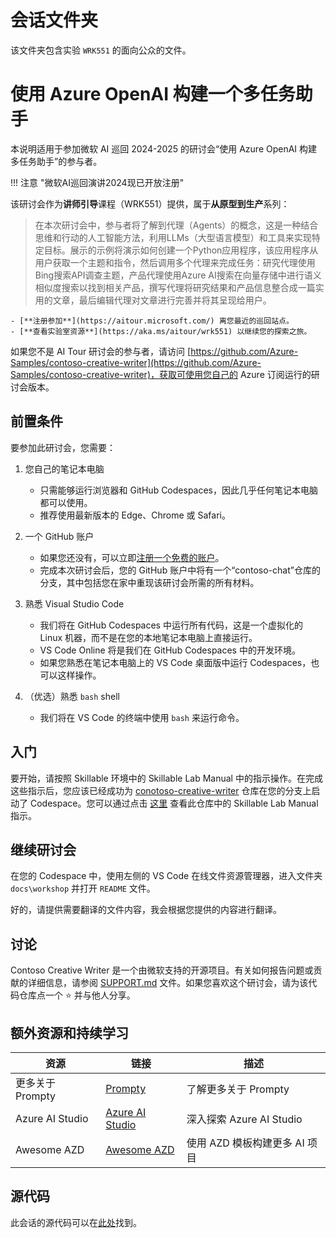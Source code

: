 # 会话文件夹

该文件夹包含实验 `WRK551` 的面向公众的文件。

# 使用 Azure OpenAI 构建一个多任务助手

本说明适用于参加微软 AI 巡回 2024-2025 的研讨会“使用 Azure OpenAI 构建多任务助手”的参与者。

!!! 注意 "微软AI巡回演讲2024现已开放注册"

该研讨会作为**讲师引导**课程（WRK551）提供，属于**从原型到生产**系列：

> 在本次研讨会中，参与者将了解到代理（Agents）的概念，这是一种结合思维和行动的人工智能方法，利用LLMs（大型语言模型）和工具来实现特定目标。展示的示例将演示如何创建一个Python应用程序，该应用程序从用户获取一个主题和指令，然后调用多个代理来完成任务：研究代理使用Bing搜索API调查主题，产品代理使用Azure AI搜索在向量存储中进行语义相似度搜索以找到相关产品，撰写代理将研究结果和产品信息整合成一篇实用的文章，最后编辑代理对文章进行完善并将其呈现给用户。

    - [**注册参加**](https://aitour.microsoft.com/) 离您最近的巡回站点。
    - [**查看实验室资源**](https://aka.ms/aitour/wrk551) 以继续您的探索之旅。

如果您不是 AI Tour 研讨会的参与者，请访问 [https://github.com/Azure-Samples/contoso-creative-writer](https://github.com/Azure-Samples/contoso-creative-writer)，获取可使用您自己的 Azure 订阅运行的研讨会版本。

## 前置条件

要参加此研讨会，您需要：

1. 您自己的笔记本电脑  
   * 只需能够运行浏览器和 GitHub Codespaces，因此几乎任何笔记本电脑都可以使用。  
   * 推荐使用最新版本的 Edge、Chrome 或 Safari。  

2. 一个 GitHub 账户  
   * 如果您还没有，可以立即[注册一个免费的账户](https://github.com/signup)。  
   * 完成本次研讨会后，您的 GitHub 账户中将有一个“contoso-chat”仓库的分支，其中包括您在家中重现该研讨会所需的所有材料。  

3. 熟悉 Visual Studio Code  
   * 我们将在 GitHub Codespaces 中运行所有代码，这是一个虚拟化的 Linux 机器，而不是在您的本地笔记本电脑上直接运行。  
   * VS Code Online 将是我们在 GitHub Codespaces 中的开发环境。  
   * 如果您熟悉在笔记本电脑上的 VS Code 桌面版中运行 Codespaces，也可以这样操作。  

4. （优选）熟悉 `bash` shell  
   * 我们将在 VS Code 的终端中使用 `bash` 来运行命令。  

## 入门

要开始，请按照 Skillable 环境中的 Skillable Lab Manual 中的指示操作。在完成这些指示后，您应该已经成功为 [conotoso-creative-writer](https://github.com/Azure-Samples/contoso-creative-writer) 仓库在您的分支上启动了 Codespace。您可以通过点击 [这里](../train-the-trainer/LAB_MANUAL.md) 查看此仓库中的 Skillable Lab Manual 指示。

## 继续研讨会

在您的 Codespace 中，使用左侧的 VS Code 在线文件资源管理器，进入文件夹 `docs\workshop` 并打开 `README` 文件。

好的，请提供需要翻译的文件内容，我会根据您提供的内容进行翻译。

## 讨论

Contoso Creative Writer 是一个由微软支持的开源项目。有关如何报告问题或贡献的详细信息，请参阅 [SUPPORT.md](../SUPPORT.md) 文件。如果您喜欢这个研讨会，请为该代码仓库点一个 ⭐ 并与他人分享。

## 额外资源和持续学习
| 资源             | 链接                              | 描述            |
|-----------------|----------------------------------|-------------------|
| 更多关于 Prompty  | [Prompty](https://prompty.ai/) | 了解更多关于 Prompty |
| Azure AI Studio | [Azure AI Studio](https://ai.azure.com/) | 深入探索 Azure AI Studio |
| Awesome AZD     | [Awesome AZD](https://azure.github.io/awesome-azd/) | 使用 AZD 模板构建更多 AI 项目 |

## 源代码

此会话的源代码可以在[此处](https://github.com/Azure-Samples/contoso-creative-writer)找到。